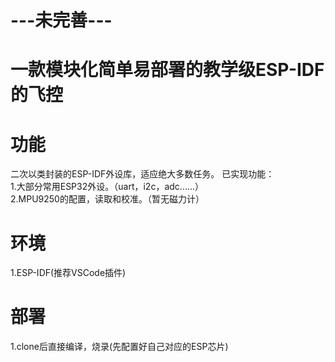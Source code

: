 # ---未完善--- #
# 一款模块化简单易部署的教学级ESP-IDF的飞控

# 功能
  二次以类封装的ESP-IDF外设库，适应绝大多数任务。 
  已实现功能：  
  1.大部分常用ESP32外设。（uart，i2c，adc......）  
  2.MPU9250的配置，读取和校准。（暂无磁力计）  

# 环境
1.ESP-IDF(推荐VSCode插件)  

# 部署
1.clone后直接编译，烧录(先配置好自己对应的ESP芯片)  
